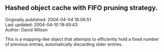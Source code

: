 ## Hashed object cache with FIFO pruning strategy.  
Originally published: 2004-04-04 18:06:51  
Last updated: 2004-04-10 19:49:43  
Author: David Wilson  
  
This is a mapping-like object that attempts to efficiently hold a fixed number of previous entries, automatically discarding older entries.